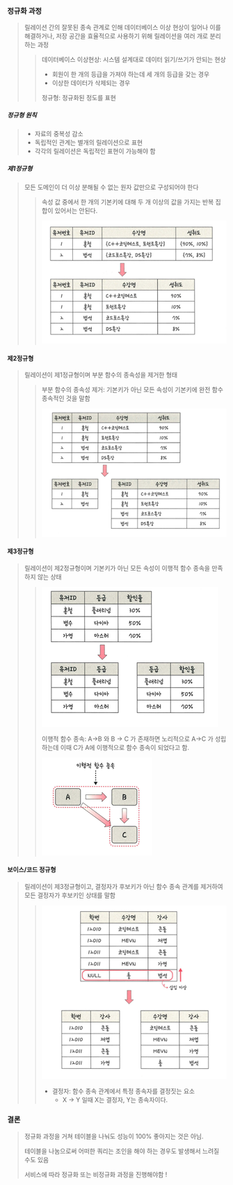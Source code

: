 ### 정규화 과정
> 릴레이션 간의 잘못된 종속 관계로 인해 데이터베이스 이상 현상이 일어나 이를 해결하거나, 저장 공간을 효율적으로 사용하기 위해 릴레이션을 여러 개로 분리하는 과정 
> > 데이터베이스 이상현상: 시스템 설계대로 데이터 읽기/쓰기가 안되는 현상
> > - 회원이 한 개의 등급을 가져야 하는데 세 개의 등급을 갖는 경우
> > - 이상한 데이터가 삭제되는 경우
> >
> > 정규형: 정규화된 정도를 표현

##### 정규형 원칙
> - 자료의 중복성 감소
> - 독립적인 관계는 별개의 릴레이션으로 표현
> - 각각의 릴레이션은 독립적인 표현이 가능해야 함

##### 제1정규형
> 모든 도메인이 더 이상 분해될 수 없는 원자 값만으로 구성되어야 한다
> > 속성 값 중에서 한 개의 기본키에 대해 두 개 이상의 값을 가지는 반복 집합이 있어서는 안된다.
> > 
> > ![img.png](img.png)

#### 제2정규형
> 릴레이션이 제1정규형이며 부분 함수의 종속성을 제거한 형태
> > 부분 함수의 종속성 제거: 기본키가 아닌 모든 속성이 기본키에 완전 함수 종속적인 것을 말함
> >
> >![img_1형](img_1.png)

#### 제3정규형
> 릴레이션이 제2정규형이며 기본키가 아닌 모든 속성이 이행적 함수 종속을 만족하지 않는 상태
> >
> > ![img_3.png](img_3.png)
> >
> > 이행적 함수 종속: A->B 와 B -> C 가 존재하면 노리적으로 A->C 가 성립하는데 이때 C가 A에 이행적으로 함수 종속이 되었다고 함.
> >
> > ![img_2.png](img_2.png)
> > 

#### 보이스/코드 정규형
> 릴레이션이 제3정규형이고, 결정자가 후보키가 아닌 함수 종속 관계를 제거하여 모든 결정자가 후보키인 상태를 말함
> >![img_4.png](img_4.png)
> > 
> > - 결정자: 함수 종속 관계에서 특정 종속자를 결정짓는 요소
> >   - X -> Y 일때 X는 결정자, Y는 종속자이다.

### 결론
> 정규화 과정을 거쳐 테이블을 나눠도 성능이 100% 좋아지는 것은 아님.
> 
> 테이블을 나눔으로써 어떠한 쿼리는 조인을 해야 하는 경우도 발생해서 느려질 수도 있음
> 
> 서비스에 따라 정규화 또는 비정규화 과정을 진행해야함 !
